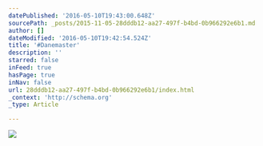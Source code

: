 ```yaml
---
datePublished: '2016-05-10T19:43:00.648Z'
sourcePath: _posts/2015-11-05-28dddb12-aa27-497f-b4bd-0b966292e6b1.md
author: []
dateModified: '2016-05-10T19:42:54.524Z'
title: '#Danemaster'
description: ''
starred: false
inFeed: true
hasPage: true
inNav: false
url: 28dddb12-aa27-497f-b4bd-0b966292e6b1/index.html
_context: 'http://schema.org'
_type: Article

---
```

![](https://s3-us-west-2.amazonaws.com/the-grid-img/p/d8b5b58608e7e6764628706236aa36290d7c68f0.png)